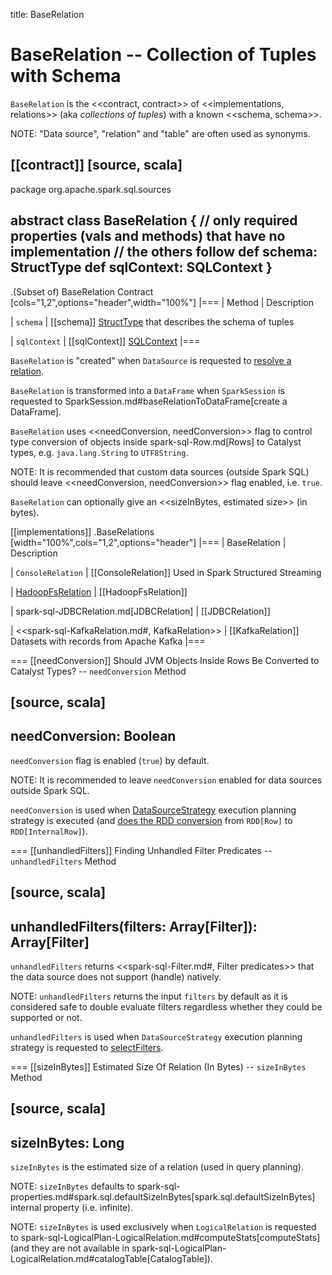 title: BaseRelation

# BaseRelation -- Collection of Tuples with Schema

`BaseRelation` is the <<contract, contract>> of <<implementations, relations>> (aka _collections of tuples_) with a known <<schema, schema>>.

NOTE: "Data source", "relation" and "table" are often used as synonyms.

[[contract]]
[source, scala]
----
package org.apache.spark.sql.sources

abstract class BaseRelation {
  // only required properties (vals and methods) that have no implementation
  // the others follow
  def schema: StructType
  def sqlContext: SQLContext
}
----

.(Subset of) BaseRelation Contract
[cols="1,2",options="header",width="100%"]
|===
| Method
| Description

| `schema`
| [[schema]] [StructType](StructType.md) that describes the schema of tuples

| `sqlContext`
| [[sqlContext]] [SQLContext](spark-sql-SQLContext.md)
|===

`BaseRelation` is "created" when `DataSource` is requested to [resolve a relation](DataSource.md#resolveRelation).

`BaseRelation` is transformed into a `DataFrame` when `SparkSession` is requested to SparkSession.md#baseRelationToDataFrame[create a DataFrame].

`BaseRelation` uses <<needConversion, needConversion>> flag to control type conversion of objects inside spark-sql-Row.md[Rows] to Catalyst types, e.g. `java.lang.String` to `UTF8String`.

NOTE: It is recommended that custom data sources (outside Spark SQL) should leave <<needConversion, needConversion>> flag enabled, i.e. `true`.

`BaseRelation` can optionally give an <<sizeInBytes, estimated size>> (in bytes).

[[implementations]]
.BaseRelations
[width="100%",cols="1,2",options="header"]
|===
| BaseRelation
| Description

| `ConsoleRelation`
| [[ConsoleRelation]] Used in Spark Structured Streaming

| [HadoopFsRelation](HadoopFsRelation.md)
| [[HadoopFsRelation]]

| spark-sql-JDBCRelation.md[JDBCRelation]
| [[JDBCRelation]]

| <<spark-sql-KafkaRelation.md#, KafkaRelation>>
| [[KafkaRelation]] Datasets with records from Apache Kafka
|===

=== [[needConversion]] Should JVM Objects Inside Rows Be Converted to Catalyst Types? -- `needConversion` Method

[source, scala]
----
needConversion: Boolean
----

`needConversion` flag is enabled (`true`) by default.

NOTE: It is recommended to leave `needConversion` enabled for data sources outside Spark SQL.

`needConversion` is used when [DataSourceStrategy](execution-planning-strategies/DataSourceStrategy.md) execution planning strategy is executed (and [does the RDD conversion](execution-planning-strategies/DataSourceStrategy.md#toCatalystRDD) from `RDD[Row]` to `RDD[InternalRow]`).

=== [[unhandledFilters]] Finding Unhandled Filter Predicates -- `unhandledFilters` Method

[source, scala]
----
unhandledFilters(filters: Array[Filter]): Array[Filter]
----

`unhandledFilters` returns <<spark-sql-Filter.md#, Filter predicates>> that the data source does not support (handle) natively.

NOTE: `unhandledFilters` returns the input `filters` by default as it is considered safe to double evaluate filters regardless whether they could be supported or not.

`unhandledFilters` is used when `DataSourceStrategy` execution planning strategy is requested to [selectFilters](execution-planning-strategies/DataSourceStrategy.md#selectFilters).

=== [[sizeInBytes]] Estimated Size Of Relation (In Bytes) -- `sizeInBytes` Method

[source, scala]
----
sizeInBytes: Long
----

`sizeInBytes` is the estimated size of a relation (used in query planning).

NOTE: `sizeInBytes` defaults to spark-sql-properties.md#spark.sql.defaultSizeInBytes[spark.sql.defaultSizeInBytes] internal property (i.e. infinite).

NOTE: `sizeInBytes` is used exclusively when `LogicalRelation` is requested to spark-sql-LogicalPlan-LogicalRelation.md#computeStats[computeStats] (and they are not available in spark-sql-LogicalPlan-LogicalRelation.md#catalogTable[CatalogTable]).
